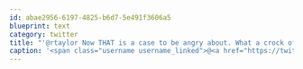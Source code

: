 ```yaml
---
id: abae2956-6197-4825-b6d7-5e491f3606a5
blueprint: text
category: twitter
title: "'@rtaylor Now THAT is a case to be angry about. What a crock of shit."
caption: '<span class="username username_linked">@<a href="https://twitter.com/rtaylor" title="Elon Musk">rtaylor</a></span> Now THAT is a case to be angry about. What a crock of shit.'
---
```


